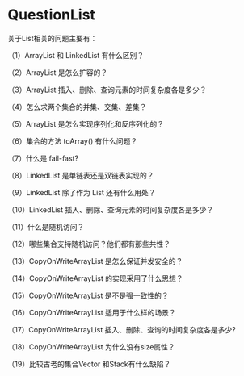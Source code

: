 # QuestionList

关于List相关的问题主要有：

（1）ArrayList 和 LinkedList 有什么区别？

（2）ArrayList 是怎么扩容的？

（3）ArrayList 插入、删除、查询元素的时间复杂度各是多少？

（4）怎么求两个集合的并集、交集、差集？

（5）ArrayList 是怎么实现序列化和反序列化的？

（6）集合的方法 toArray() 有什么问题？

（7）什么是 fail-fast?

（8）LinkedList 是单链表还是双链表实现的？

（9）LinkedList 除了作为 List 还有什么用处？

（10）LinkedList 插入、删除、查询元素的时间复杂度各是多少？

（11）什么是随机访问？

（12）哪些集合支持随机访问？他们都有那些共性？

（13）CopyOnWriteArrayList 是怎么保证并发安全的？

（14）CopyOnWriteArrayList 的实现采用了什么思想？

（15）CopyOnWriteArrayList 是不是强一致性的？

（16）CopyOnWriteArrayList 适用于什么样的场景？

（17）CopyOnWriteArrayList 插入、删除、查询的时间复杂度各是多少?

（18）CopyOnWriteArrayList 为什么没有size属性？

（19）比较古老的集合Vector 和Stack有什么缺陷？


